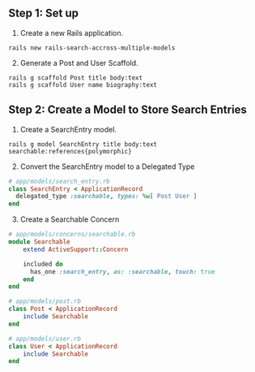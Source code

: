## Step 1: Set up

1. Create a new Rails application.

```
rails new rails-search-accross-multiple-models
```

2. Generate a Post and User Scaffold.

```
rails g scaffold Post title body:text
rails g scaffold User name biography:text
```

## Step 2: Create a Model to Store Search Entries

1. Create a SearchEntry model.

```
rails g model SearchEntry title body:text searchable:references{polymorphic}
```

2. Convert the SearchEntry model to a Delegated Type

``` ruby
# app/models/search_entry.rb
class SearchEntry < ApplicationRecord
  delegated_type :searchable, types: %w[ Post User ]
end
```

3. Create a Searchable Concern

``` ruby
# app/models/concerns/searchable.rb
module Searchable
    extend ActiveSupport::Concern

    included do
      has_one :search_entry, as: :searchable, touch: true
    end    
end 
```

```ruby
# app/models/post.rb
class Post < ApplicationRecord
    include Searchable
end
```

```ruby
# app/models/user.rb
class User < ApplicationRecord
    include Searchable
end
```

